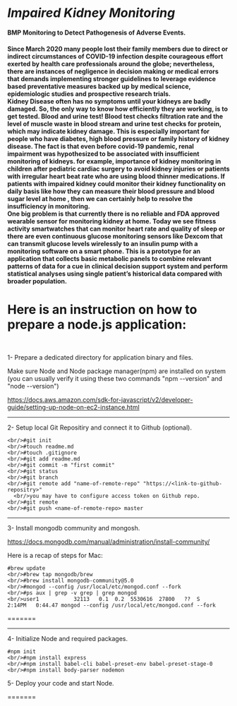 *<h1>Impaired Kidney Monitoring</h1>*
**BMP Monitoring to Detect Pathogenesis of Adverse Events.**</br>
<h4>Since March 2020 many people lost their family members due to direct or indirect circumstances of COVID-19 infection despite courageous effort exerted by health care professionals around the globe; nevertheless, there are instances of negligence in decision making or medical errors that demands implementing stronger guidelines to leverage evidence based preventative measures backed up by medical science, epidemiologic studies and prospective research trials. </br>
Kidney Disease often has no symptoms until your kidneys are badly damaged. So, the only way to know how efficiently they are working, is to get tested. Blood and urine test!  Blood test checks filtration rate and the level of muscle waste in blood stream and urine test checks for protein, which may indicate kidney damage. This is especially important for people who have diabetes, high blood pressure or family history of kidney disease.  The fact is that even before covid-19 pandemic, renal impairment was hypothesized to be associated with insufficient monitoring of kidneys. for example, importance of kidney monitoring in children after pediatric cardiac surgery to avoid kidney injuries or patients with irregular heart beat rate who are using blood thinner medications. If patients with impaired kidney could monitor their kidney functionality on daily basis like how they can measure their blood pressure and blood sugar level at home , then we can certainly help to resolve the insufficiency in monitoring. </br>
One big problem is that currently there is no reliable and FDA approved wearable sensor for monitoring kidney at home. Today we see fitness activity smartwatches that can monitor heart rate and quality of sleep or there are even continuous glucose monitoring sensors like Dexcom that can transmit glucose levels wirelessly to an insulin pump with a monitoring software on a smart phone.  This is a prototype for an application that collects basic metabolic panels to combine relevant patterns of data for a cue in clinical decision support system and perform statistical analyses using single patient’s historical data compared with broader population.</br>

Here is an instruction on how to prepare a node.js application:</h4>
</br>
============================================================

1- Prepare a dedicated directory for application binary and files.

Make sure Node and Node package manager(npm) are installed on system (you can usually verify it using these two commands "npm --version" and "node --version")

https://docs.aws.amazon.com/sdk-for-javascript/v2/developer-guide/setting-up-node-on-ec2-instance.html

----------------------------------------------
2- Setup local Git Repositiry and connect it to Github (optional).

```
<br/>#git init
<br/>#touch readme.md
<br/>#touch .gitignore
<br/>#git add readme.md
<br/>#git commit -m "first commit"
<br/>#git status
<br/>#git branch
<br/>#git remote add "name-of-remote-repo" "https://<link-to-github-repositry>"
  <br/>you may have to configure access token on Github repo.
<br/>#git remote
<br/>#git push <name-of-remote-repo> master
```
-------------------------------------------------------
3- Install mongodb community and mongosh.
  
https://docs.mongodb.com/manual/administration/install-community/


Here is a recap of steps for Mac:
<br/>
```
#brew update
<br/>#brew tap mongodb/brew
<br/>#brew install mongodb-community@5.0
<br/>#mongod --config /usr/local/etc/mongod.conf --fork
<br/>#ps aux | grep -v grep | grep mongod
<br/>user1           32113   0.1  0.2  5530616  27800   ??  S     2:14PM   0:44.47 mongod --config /usr/local/etc/mongod.conf --fork
```
=======

-------------------------------
4- Initialize Node and required packages.
<br/>
```
#npm init
<br/>#npm install express
<br/>#npm install babel-cli babel-preset-env babel-preset-stage-0
<br/>#npm install body-parser nodemon
```
5- Deploy your code and start Node.

=======

